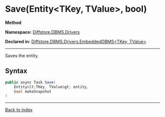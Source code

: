 # Save(Entity&lt;TKey, TValue&gt;, bool)

**Method**

**Namespace:** [Diffstore.DBMS.Drivers](Diffstore.DBMS.Drivers.md)

**Declared in:** [Diffstore.DBMS.Drivers.EmbeddedDBMS&lt;TKey, TValue&gt;](Diffstore.DBMS.Drivers.EmbeddedDBMS{TKey,TValue}.md)

------



Saves the entity.


## Syntax

```csharp
public async Task Save(
	Entity&lt;TKey, TValue&gt; entity,
	bool makeSnapshot
)
```

------

[Back to index](index.md)